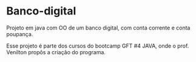 # Banco-digital
Projeto em java com OO de um banco digital, com conta corrente e conta poupança. 

Esse projeto é parte dos cursos do bootcamp GFT #4 JAVA, onde o prof. Venilton propôs a criação do programa.

